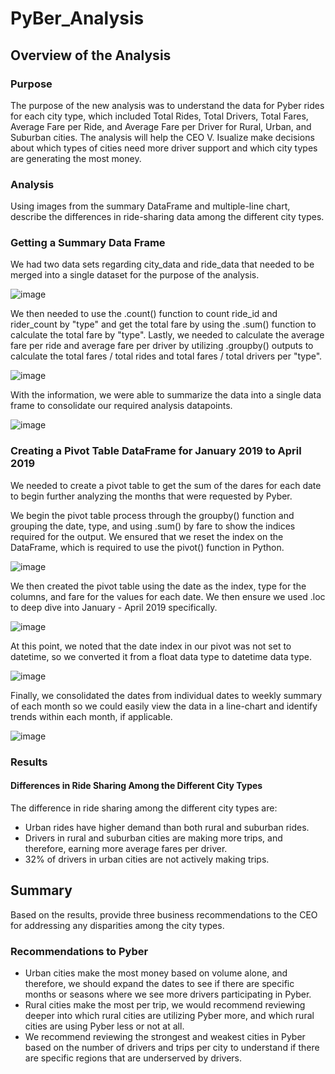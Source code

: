 # PyBer_Analysis

## Overview of the Analysis
### Purpose
The purpose of the new analysis was to understand the data for Pyber rides for each city type, which included Total Rides, Total Drivers, Total Fares, Average Fare per Ride, and Average Fare per Driver for Rural, Urban, and Suburban cities. The analysis will help the CEO V. Isualize make decisions about which types of cities need more driver support and which city types are generating the most money.

### Analysis
 Using images from the summary DataFrame and multiple-line chart, describe the differences in ride-sharing data among the different city types.
### Getting a Summary Data Frame
We had two data sets regarding city_data and ride_data that needed to be merged into a single dataset for the purpose of the analysis. 

![image](https://user-images.githubusercontent.com/115019829/200454933-3a88390b-e7aa-435e-9da7-9fe0234a1ed6.png)

We then needed to use the .count() function to count ride_id and rider_count by "type" and get the total fare by using the .sum() function to calculate the total fare by "type". Lastly, we needed to calculate the average fare per ride and average fare per driver by utilizing .groupby() outputs to calculate the total fares / total rides and total fares / total drivers per "type". 

![image](https://user-images.githubusercontent.com/115019829/200455387-d487a68e-6526-422b-beb7-d8ef24a6ab2e.png)

With the information, we were able to summarize the data into a single data frame to consolidate our required analysis datapoints. 

![image](https://user-images.githubusercontent.com/115019829/200456604-cbf450a7-0125-4aad-ade7-ad8f4599e7d1.png)

### Creating a Pivot Table DataFrame for January 2019 to April 2019

We needed to create a pivot table to get the sum of the dares for each date to begin further analyzing the months that were requested by Pyber. 

We begin the pivot table process through the groupby() function and grouping the date, type, and using .sum() by fare to show the indices  required for the output. We ensured that we reset the index on the DataFrame, which is required to use the pivot() function in Python.

![image](https://user-images.githubusercontent.com/115019829/200457217-68b24bc8-d593-45cd-b84c-a2aaa43b79e7.png)

We then created the pivot table using the date as the index, type for the columns, and fare for the values for each date. We then ensure we used .loc to deep dive into January - April 2019 specifically. 

![image](https://user-images.githubusercontent.com/115019829/200457491-99abbe74-9537-4d09-afc7-c9469eb7808f.png)

At this point, we noted that the date index in our pivot was not set to datetime, so we converted it from a float data type to datetime data type. 

![image](https://user-images.githubusercontent.com/115019829/200457648-22688819-1528-4bd4-bd7c-619515b24265.png)

Finally, we consolidated the dates from individual dates to weekly summary of each month so we could easily view the data in a line-chart and identify trends within each month, if applicable. 

![image](https://user-images.githubusercontent.com/115019829/200457813-14c8865b-8d10-4b20-af9b-bac11fcbc8bd.png)

### Results

#### Differences in Ride Sharing Among the Different City Types

The difference in ride sharing among the different city types are: 
* Urban rides have higher demand than both rural and suburban rides. 
* Drivers in rural and suburban cities are making more trips, and therefore, earning more average fares per driver. 
* 32% of drivers in urban cities are not actively making trips. 

## Summary
Based on the results, provide three business recommendations to the CEO for addressing any disparities among the city types.

### Recommendations to Pyber 
* Urban cities make the most money based on volume alone, and therefore, we should expand the dates to see if there are specific months or seasons where we see more drivers participating in Pyber. 
* Rural cities make the most per trip, we would recommend reviewing deeper into which rural cities are utilizing Pyber more, and which rural cities are using Pyber less or not at all. 
* We recommend reviewing the strongest and weakest cities in Pyber based on the number of drivers and trips per city to understand if there are specific regions that are underserved by drivers. 

